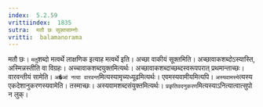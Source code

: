 ```yaml
---
index:  5.2.59
vrittiindex:  1835
sutra:  मतौ छः सूक्तसाम्नोः
vritti:  balamanorama 
---
```


मतौ छः। `मतु`शब्दो मत्वर्थे लाक्षणिक इत्याह मत्वर्थे इति। अच्छा वाकीयं सूक्तमिति। अच्छावाकशब्दोऽस्यास्ति, अस्मिन्नस्तीति वा विग्रहः। अच्चावाकशब्दयुक्तमित्यर्थः। अच्छावाकशब्दाच्छब्दस्वरूपपरात् प्रथमान्ताच्छः। वारवन्तीयं सामेति। `अ�आं नत्वा वारवन्त`मित्यस्यामृच्यध्यूढमित्यर्थः। एवमस्यवामीयमित्यपि। `अस्यवामस्ये`त्यस्य एकदेशानुकरणस्यवामेति। तस्माच्छः। अस्यवामशब्दसंयुक्तमित्यर्थः। `प्रकृतिवदनुकरण`मित्यस्याऽनित्यात्वात्सुपो न लुक्। 


